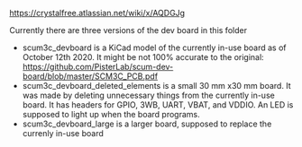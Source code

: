 https://crystalfree.atlassian.net/wiki/x/AQDGJg

Currently there are three versions of the dev board in this folder
- scum3c_devboard is a KiCad model of the currently in-use board as of October 12th 2020. It might be not 100% accurate to the original: https://github.com/PisterLab/scum-dev-board/blob/master/SCM3C_PCB.pdf
- scum3c_devboard_deleted_elements is a small 30 mm x30 mm board. It was made by deleting unnecessary things from the currently in-use board. It has headers for GPIO, 3WB, UART, VBAT, and VDDIO. An LED is supposed to light up when the board programs.
- scum3c_devboard_large is a larger board, supposed to replace the currenly in-use board
